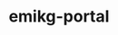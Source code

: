 ---
id: okpp5wycub28zricmpqljtm
title: emikg-portal
desc: ''
updated: 1718372195181
created: 1705054442360
---